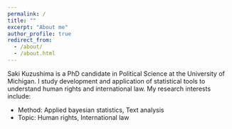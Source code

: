 ```yaml
---
permalink: /
title: ""
excerpt: "About me"
author_profile: true
redirect_from: 
  - /about/
  - /about.html
---
```

Saki Kuzushima is a PhD candidate in Political Science at the University of Michigan. 
I study development and application of statistical tools to understand human rights and international law. 
My research interests include: 
- Method: Applied bayesian statistics, Text analysis
- Topic: Human rights, International law
